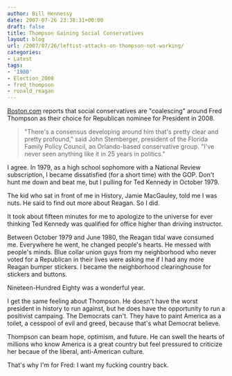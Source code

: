 ```yaml
---
author: Bill Hennessy
date: 2007-07-26 23:38:31+00:00
draft: false
title: Thompson Gaining Social Conservatives
layout: blog
url: /2007/07/26/leftist-attacks-on-thompson-not-working/
categories:
- Latest
tags:
- '1980'
- Election_2008
- fred_thompson
- ronald_reagan
---
```


[Boston.com](https://www.boston.com/news/nation/articles/2007/07/25/thompson_gains_among_social_conservatives/) reports that social conservatives are "coalescing" around Fred Thompson as their choice for Republican nominee for President in 2008.


> "There's a consensus developing around him that's pretty clear and pretty profound," said John Stemberger, president of the Florida Family Policy Council, an Orlando-based conservative group. "I've never seen anything like it in 25 years in politics."


I agree.  In 1979, as a high school sophomore with a National Review subscription, I became dissatisfied (for a short time) with the GOP.   Don't hunt me down and beat me, but I pulling for Ted Kennedy in October 1979.

The kid who sat in front of me in History, Jamie MacGauley, told me I was nuts.  He said to find out more about Reagan.  So I did.

It took about fifteen minutes for me to apologize to the universe for ever thinking Ted Kennedy was qualified for office higher than driving instructor.

Between October 1979 and June 1980, the Reagan tidal wave consumed me.  Everywhere he went, he changed people's hearts.  He messed with people's minds.  Blue collar union guys from my neighborhood who never voted for a Republican in their lives were asking me if I had any more Reagan bumper stickers.  I became the neighborhood clearinghouse for stickers and buttons.

Nineteen-Hundred Eighty was a wonderful year.

I get the same feeling about Thompson.  He doesn't have the worst president in history to run against, but he does have the opportunity to run a positivist campaing.  The Democrats can't.  They have to paint America as a toilet, a cesspool of evil and greed, because that's what Democrat believe.

Thompson can beam hope, optimism, and future.  He can swell the hearts of millions who know America is a great country but feel pressured to criticize her becaue of the liberal, anti-American culture.

That's why I'm for Fred:  I want my fucking country back.


